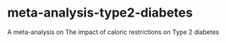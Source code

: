 # meta-analysis-type2-diabetes
 A meta-analysis on The impact of caloric restrictions on Type 2 diabetes
